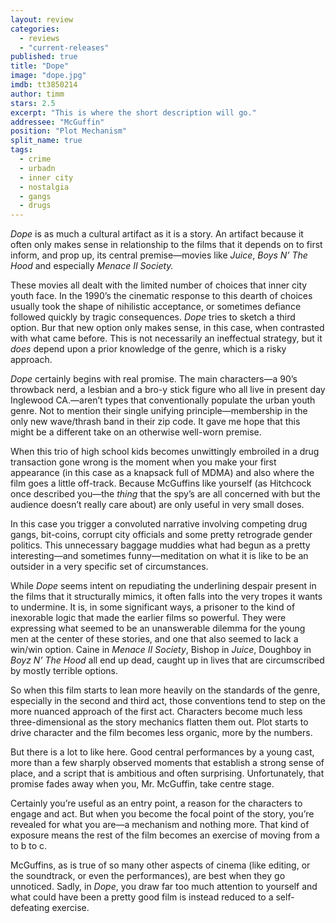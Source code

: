 ```yaml
---
layout: review
categories: 
  - reviews
  - "current-releases"
published: true
title: "Dope"
image: "dope.jpg"
imdb: tt3850214
author: timm
stars: 2.5
excerpt: "This is where the short description will go."
addressee: "McGuffin"
position: "Plot Mechanism"
split_name: true
tags: 
  - crime
  - urbadn
  - inner city
  - nostalgia
  - gangs
  - drugs
---
```


_Dope_ is as much a cultural artifact as it is a story. An artifact because it often only makes sense in relationship to the films that it depends on to first inform, and prop up, its central premise—movies like _Juice_, _Boys N’ The Hood_ and especially _Menace II Society._

These movies all dealt with the limited number of choices that inner city youth face. In the 1990’s the cinematic response to this dearth of choices usually took the shape of nihilistic acceptance, or sometimes defiance followed quickly by tragic consequences. _Dope_ tries to sketch a third option. Bur that new option only makes sense, in this case, when contrasted with what came before. This is not necessarily an ineffectual strategy, but it _does_ depend upon a prior knowledge of the genre, which is a risky approach.

_Dope_ certainly begins with real promise. The main characters—a 90’s throwback nerd, a lesbian and a bro-y stick figure who all live in present day Inglewood CA.—aren’t types that conventionally populate the urban youth genre. Not to mention their single unifying principle—membership in the only new wave/thrash band in their zip code. It gave me hope that this might be a different take on an otherwise well-worn premise.

When this trio of high school kids becomes unwittingly embroiled in a drug transaction gone wrong is the moment when you make your first appearance (in this case as a knapsack full of MDMA) and also where the film goes a little off-track. Because McGuffins like yourself (as Hitchcock once described you—the _thing_ that the spy’s are all concerned with but the audience doesn’t really care about) are only useful in very small doses.

In this case you trigger a convoluted narrative involving competing drug gangs, bit-coins, corrupt city officials and some pretty retrograde gender politics. This unnecessary baggage muddies what had begun as a pretty interesting—and sometimes funny—meditation on what it is like to be an outsider in a very specific set of circumstances.  

While _Dope_ seems intent on repudiating the underlining despair present in the films that it structurally mimics, it often falls into the very tropes it wants to undermine. It is, in some significant ways, a prisoner to the kind of inexorable logic that made the earlier films so powerful. They were expressing what seemed to be an unanswerable dilemma for the young men at the center of these stories, and one that also seemed to lack a win/win option. Caine in _Menace II Society_, Bishop in _Juice_, Doughboy in _Boyz N’ The Hood_ all end up dead, caught up in lives that are circumscribed by mostly terrible options.  

So when this film starts to lean more heavily on the standards of the genre, especially in the second and third act, those conventions tend to step on the more nuanced approach of the first act. Characters become much less three-dimensional as the story mechanics flatten them out. Plot starts to drive character and the film becomes less organic, more by the numbers.

But there is a lot to like here. Good central performances by a young cast, more than a few sharply observed moments that establish a strong sense of place, and a script that is ambitious and often surprising. Unfortunately, that promise fades away when you, Mr. McGuffin, take centre stage. 

Certainly you’re useful as an entry point, a reason for the characters to engage and act. But when you become the focal point of the story, you’re revealed for what you are—a mechanism and nothing more. That kind of exposure means the rest of the film becomes an exercise of moving from a to b to c. 

McGuffins, as is true of so many other aspects of cinema (like editing, or the soundtrack, or even the performances), are best when they go unnoticed. Sadly, in _Dope_, you draw far too much attention to yourself and what could have been a pretty good film is instead reduced to a self-defeating exercise.